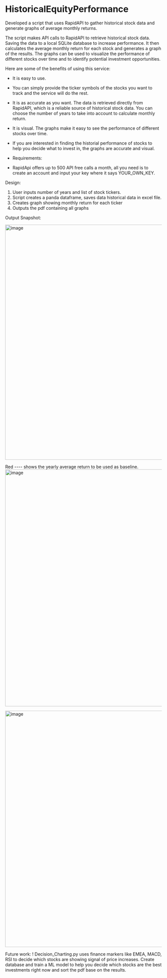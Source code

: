 # HistoricalEquityPerformance
Developed a script that uses RapidAPI to gather historical stock data and generate graphs of average monthly returns.

The script makes API calls to RapidAPI to retrieve historical stock data. Saving the data to a local SQLite database to increase performance. It then calculates the average monthly return for each stock and generates a graph of the results. The graphs can be used to visualize the performance of different stocks over time and to identify potential investment opportunities.

Here are some of the benefits of using this service:

* It is easy to use. 
* You can simply provide the ticker symbols of the stocks you want to track and the service will do the rest.
* It is as accurate as you want. The data is retrieved directly from RapidAPI, which is a reliable source of historical stock data. You can choose the number of years to take into account to calculate monthly return.
* It is visual. The graphs make it easy to see the performance of different stocks over time.
* If you are interested in finding the historial performance of stocks to help you decide what to invest in, the graphs are accurate and visual.

* Requirements:
* RapidApi offers up to 500 API free calls a month, all you need is to create an account and input your key where it says YOUR_OWN_KEY.

Design:
1. User inputs number of years and list of stock tickers.
2. Script creates a panda dataframe, saves data historical data in excel file.
3. Creates graph showing monthly return for each ticker
4. Outputs the pdf containing all graphs

Output Snapshot:

<img width="757" alt="image" src="https://github.com/xjefrod99/HistoricalEqPer/assets/52290399/eade8793-8edc-49fc-97fa-b952782bd4d2">

Red ---- shows the yearly average return to be used as baseline.
<img width="763" alt="image" src="https://github.com/xjefrod99/HistoricalEqPer/assets/52290399/fae2991d-373b-4e79-9cbc-fd9645dd6214">

<img width="761" alt="image" src="https://github.com/xjefrod99/HistoricalEqPer/assets/52290399/3de7ace3-6f77-4723-a059-f5dcd5e7126b">

Future work:
! Decision_Charting.py uses finance markers like EMEA, MACD, RSI to decide which stocks are showing signal of price increases. Create database and train a ML model to help you decide which stocks are the best investments right now and sort the pdf base on the results.



